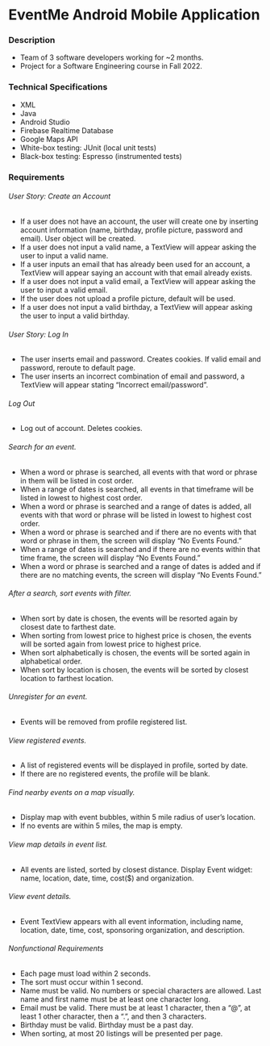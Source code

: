 # EventMe Android Mobile Application

### Description
- Team of 3 software developers working for ~2 months.
- Project for a Software Engineering course in Fall 2022.

### Technical Specifications
- XML
- Java
- Android Studio
- Firebase Realtime Database
- Google Maps API
- White-box testing: JUnit (local unit tests)
- Black-box testing: Espresso (instrumented tests)

### Requirements
###### User Story: Create an Account
- If a user does not have an account, the user will create one by inserting account information (name, birthday, profile picture, password and email). User object will be created. 
- If a user does not input a valid name, a TextView will appear asking the user to input a valid name.
- If a user inputs an email that has already been used for an account, a TextView will appear saying an account with that email already exists.
- If a user does not input a valid email, a TextView will appear asking the user to input a valid email.
- If the user does not upload a profile picture, default will be used.
- If a user does not input a valid birthday, a TextView will appear asking the user to input a valid birthday.

###### User Story: Log In
- The user inserts email and password. Creates cookies. If valid email and password, reroute to default page.
- The user inserts an incorrect combination of email and password, a TextView will appear stating “Incorrect email/password”.

###### Log Out
- Log out of account. Deletes cookies.

###### Search for an event.
- When a word or phrase is searched, all events with that word or phrase in them will be listed in cost order. 
- When a range of dates is searched, all events in that timeframe will be listed in lowest to highest cost order.
- When a word or phrase is searched and a range of dates is added, all events with that word or phrase will be listed in lowest to highest cost order. 
- When a word or phrase is searched and if there are no events with that word or phrase in them, the screen will display “No Events Found.”
- When a range of dates is searched and if there are no events within that time frame, the screen will display “No Events Found.”
- When a word or phrase is searched and a range of dates is added and if there are no matching events, the screen will display “No Events Found.”

###### After a search, sort events with filter.
- When sort by date is chosen, the events will be resorted again by closest date to farthest date.
- When sorting from lowest price to highest price is chosen, the events will be sorted again from lowest price to highest price.
- When sort alphabetically is chosen, the events will be sorted again in alphabetical order.
- When sort by location is chosen, the events will be sorted by closest location to farthest location.

###### Unregister for an event.
- Events will be removed from profile registered list.

###### View registered events.
- A list of registered events will be displayed in profile, sorted by date.
- If there are no registered events, the profile will be blank.

###### Find nearby events on a map visually.
- Display map with event bubbles, within 5 mile radius of user’s location.
- If no events are within 5 miles, the map is empty.

###### View map details in event list.
- All events are listed, sorted by closest distance. Display Event widget: name, location, date, time, cost($) and organization.
###### View event details.
- Event TextView appears with all event information, including name, location, date, time, cost, sponsoring organization, and description.

###### Nonfunctional Requirements
- Each page must load within 2 seconds.
- The sort must occur within 1 second. 
- Name must be valid. No numbers or special characters are allowed. Last name and first name must be at least one character long.
- Email must be valid. There must be at least 1 character, then a “@”, at least 1 other character, then a “.”, and then 3 characters.
- Birthday must be valid. Birthday must be a past day.
- When sorting, at most 20 listings will be presented per page.
